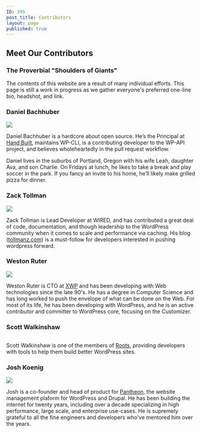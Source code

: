 ```yaml
---
ID: 395
post_title: Contributors
layout: page
published: true
---
```


## Meet Our Contributors

### The Proverbial "Shoulders of Giants"

The contents of this website are a result of many individual efforts. This page is still a work in progress as we gather everyone's preferred one-line bio, headshot, and link. 

### Daniel Bachhuber

<img src="https://www.gravatar.com/avatar/a304ad0084a78fe52f6b93e00871754e?s=128" />

Daniel Bachhuber is a hardcore about open source. He’s the Principal at [Hand Built](https://handbuilt.co/), maintains WP-CLI, is a contributing developer to the WP-API project, and believes wholeheartedly in the pull request workflow.

Daniel lives in the suburbs of Portland, Oregon with his wife Leah, daughter Ava, and son Charlie. On Fridays at lunch, he likes to take a break and play soccer in the park. If you fancy an invite to his home, he’ll likely make grilled pizza for dinner.

### Zack Tollman

<img src="https://www.gravatar.com/avatar/980df66b142b2a067b3f8b67b04352de?s=128" />

Zack Tollman is Lead Developer at WIRED, and has contributed a great deal of code, documentation, and though leadership to the WordPress community when it comes to scale and performance via caching. His blog ([tollmanz.com](https://www.tollmanz.com/)) is a must-follow for developers interested in pushing wordpress forward. 

### Weston Ruter

<img src="https://www.gravatar.com/avatar/bb16e7904f2f335b6c9f524cc533d2d2?s=128" />

Weston Ruter is CTO at [XWP](https://xwp.co/) and has been developing with Web technologies since the late 90's. He has a degree in Computer Science and has long worked to push the envelope of what can be done on the Web. For most of its life, he has been developing with WordPress, and he is an active contributor and committer to WordPress core, focusing on the Customizer.

### Scott Walkinshaw

<img srcd="https://secure.gravatar.com/avatar/67a6bfc9d7b9cc186ba77c0863afa912?s=128" />

Scott Walkinshaw is one of the members of [Roots](https://roots.io/about/), providing developers with tools to help them build better WordPress sites. 

### Josh Koenig

<img src="https://www.gravatar.com/avatar/3e7d29b527670a058f7c1cb38a23f724?s=128" />

Josh is a co-founder and head of product for [Pantheon](https://pantheon.io), the website management plaform for WordPress and Drupal. He has been building the internet for twenty years, including over a decade specializing in high performance, large scale, and enterprise use-cases. He is supremely grateful to all the fine engineers and developers who've mentored him over the years.
